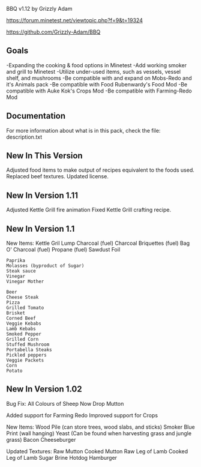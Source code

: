 BBQ v1.12 by Grizzly Adam

https://forum.minetest.net/viewtopic.php?f=9&t=19324

https://github.com/Grizzly-Adam/BBQ

Goals
-----
-Expanding the cooking & food options in Minetest
-Add working smoker and grill to Minetest
-Utilize under-used items, such as vessels, vessel shelf, and mushrooms
-Be compatible with and expand on Mobs-Redo and it's Animals pack
-Be compatible with Food Rubenwardy's Food Mod
-Be compatible with Auke Kok's Crops Mod
-Be compatible with Farming-Redo Mod 

Documentation
-------------

For more information about what is in this pack, check the file: description.txt

New In This Version
-------------------
Adjusted food items to make output of recipes equivalent to the foods used.
Replaced beef textures.
Updated license.


New In Version 1.11
-------------------
Adjusted Kettle Grill fire animation
Fixed Kettle Grill crafting recipe.

New In Version 1.1
-------------------
New Items:
	Kettle Gril
	Lump Charcoal (fuel)
	Charcoal Briquettes (fuel)
	Bag O' Charcoal (fuel)
	Propane (fuel)
	Sawdust
	Foil

	Paprika
	Molasses (byproduct of Sugar)
	Steak sauce
	Vinegar
	Vinegar Mother

	Beer
	Cheese Steak
	Pizza
	Grilled Tomato
	Brisket
	Corned Beef
	Veggie Kebabs
	Lamb Kebabs
	Smoked Pepper
	Grilled Corn
	Stuffed Mushroom
	Portabella Steaks
	Pickled peppers
	Veggie Packets
	Corn
	Potato


New In Version 1.02
-------------------
Bug Fix: All Colours of Sheep Now Drop Mutton

Added support for Farming Redo
Improved support for Crops

New Items:
	Wood Pile (can store trees, wood slabs, and sticks)
	Smoker Blue Print (wall hanging)
	Yeast (Can be found when harvesting grass and jungle grass)
	Bacon Cheeseburger
	

Updated Textures:
	Raw Mutton
	Cooked Mutton
	Raw Leg of Lamb
	Cooked Leg of Lamb
	Sugar
	Brine
	Hotdog
	Hamburger

